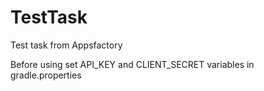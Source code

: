 # TestTask
Test task from Appsfactory

Before using set API_KEY and CLIENT_SECRET variables in gradle.properties
